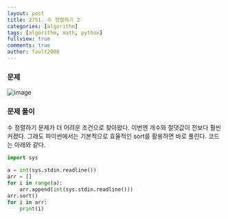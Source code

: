 ```yaml
---
layout: post
title: 2751. 수 정렬하기 2
categories: [algorithm]
tags: [algorithm, math, python]
fullview: true
comments: true
author: fault2000
---
```

### 문제

![image](https://user-images.githubusercontent.com/73513005/151007315-924a2d9f-c687-492c-947e-1aa09ca9af81.png)

### 문제 풀이

수 정렬하기 문제가 더 어려운 조건으로 찾아왔다. 이번엔 개수와 절댓값이 전보다 훨씬 커졌다.
그래도 파이썬에서는 기본적으로 효율적인 sort를 활용하면 바로 풀린다. 코드는 아래와 같다.

```python
import sys

a = int(sys.stdin.readline())
arr = []
for i in range(a):
    arr.append(int(sys.stdin.readline()))
arr.sort()
for i in arr:
    print(i)
```
